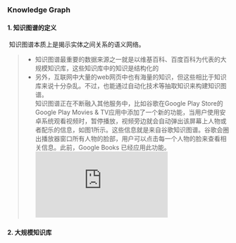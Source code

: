 ### Knowledge Graph 

#### 1. 知识图谱的定义

​	知识图谱本质上是揭示实体之间关系的语义网络。

>- 知识图谱最重要的数据来源之一就是以维基百科、百度百科为代表的大规模知识库，这些知识库中的知识是结构化的
>- 另外，互联网中大量的web网页中也有海量的知识，但这些相比于知识库来说十分杂乱。不过，也能通过自动化技术等抽取知识来构建知识图谱。  
知识图谱正在不断融入其他服务中，比如谷歌在Google Play Store的Google Play Movies & TV应用中添加了一个新的功能，当用户使用安卓系统观看视频时，暂停播放，视频旁边就会自动弹出该屏幕上人物或者配乐的信息，如图1所示。这些信息就是来自谷歌知识图谱。谷歌会圈出播放器窗口所有人物的脸部，用户可以点击每一个人物的脸来查看相关信息。此前，Google Books 已经应用此功能。![图片1](http://photo.blog.sina.com.cn/showpic.html#blogid=&url=http://album.sina.com.cn/pic/001B6Pnxzy6YAIBxwUV11)
#### 2. 大规模知识库


